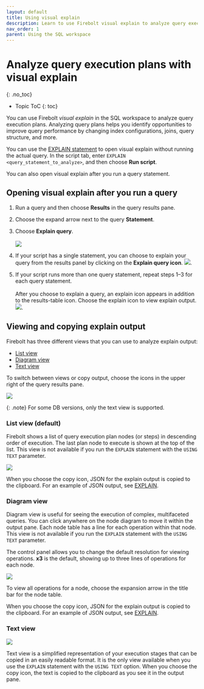 ```yaml
---
layout: default
title: Using visual explain
description: Learn to use Firebolt visual explain to analyze query execution plans to improve query performance and efficiency.
nav_order: 1
parent: Using the SQL workspace
---
```


# Analyze query execution plans with visual explain
{: .no_toc}

* Topic ToC
{: toc}

You can use Firebolt *visual explain* in the SQL workspace to analyze query execution plans. Analyzing query plans helps you identify opportunities to improve query performance by changing index configurations, joins, query structure, and more.

You can use the [EXPLAIN statement](../sql-reference/commands/explain.md) to open visual explain without running the actual query. In the script tab, enter `EXPLAIN <query_statement_to_analyze>`, and then choose **Run script**.

You can also open visual explain after you run a query statement.

## Opening visual explain after you run a query

1. Run a query and then choose **Results** in the query results pane.  

2. Choose the expand arrow next to the query **Statement**.

3. Choose **Explain query**.  
<br>![](../assets/images/explain_expand_to_see.png)

4. If your script has a single statement, you can choose to explain your query from the results panel by clicking on the **Explain query icon**.
 ![](../assets/images/explain_query_icon.png). 

5. If your script runs more than one query statement, repeat steps 1&ndash;3 for each query statement.  
  <br>After you choose to explain a query, an explain icon appears in addition to the results-table icon. Choose the explain icon to view explain output.  
  ![](../assets/images/explain_view_output_icons.png).  

## Viewing and copying explain output

Firebolt has three different views that you can use to analyze explain output:

* [List view](#list-view-default)
* [Diagram view](#diagram-view)
* [Text view](#text-view)

To switch between views or copy output, choose the icons in the upper right of the query results pane.  

![](../assets/images/explain_view_icons.png)

{: .note} 
For some DB versions, only the text view is supported. 

### List view (default)

Firebolt shows a list of query execution plan nodes (or steps) in descending order of execution. The last plan node to execute is shown at the top of the list. This view is not available if you run the `EXPLAIN` statement with the `USING TEXT` parameter.

![](../assets/images/explain_list_view.png)

When you choose the copy icon, JSON for the explain output is copied to the clipboard. For an example of JSON output, see [EXPLAIN](../sql-reference/commands/explain.md).

### Diagram view

Diagram view is useful for seeing the execution of complex, multifaceted queries. You can click anywhere on the node diagram to move it within the output pane. Each node table has a line for each operation within that node. This view is not available if you run the `EXPLAIN` statement with the `USING TEXT` parameter.

The control panel allows you to change the default resolution for viewing operations. **x3** is the default, showing up to three lines of operations for each node.

![](../assets/images/explain_choose_diagram_view.png)

To view all operations for a node, choose the expansion arrow in the title bar for the node table.

When you choose the copy icon, JSON for the explain output is copied to the clipboard. For an example of JSON output, see [EXPLAIN](../sql-reference/commands/explain.md).

### Text view

![](../assets/images/explain_text_view.png)

Text view is a simplified representation of your execution stages that can be copied in an easily readable format. It is the only view available when you use the `EXPLAIN` statement with the `USING TEXT` option. When you choose the copy icon, the text is copied to the clipboard as you see it in the output pane.


